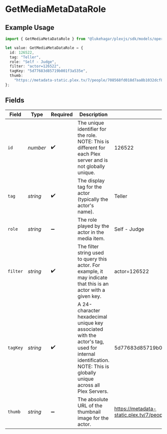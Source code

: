 # GetMediaMetaDataRole

## Example Usage

```typescript
import { GetMediaMetaDataRole } from "@lukehagar/plexjs/sdk/models/operations";

let value: GetMediaMetaDataRole = {
  id: 126522,
  tag: "Teller",
  role: "Self - Judge",
  filter: "actor=126522",
  tagKey: "5d77683d85719b001f3a535e",
  thumb:
    "https://metadata-static.plex.tv/7/people/708568fd018d7aa8b1032dcf867747e8.jpg",
};
```

## Fields

| Field                                                                                                                                                            | Type                                                                                                                                                             | Required                                                                                                                                                         | Description                                                                                                                                                      | Example                                                                                                                                                          |
| ---------------------------------------------------------------------------------------------------------------------------------------------------------------- | ---------------------------------------------------------------------------------------------------------------------------------------------------------------- | ---------------------------------------------------------------------------------------------------------------------------------------------------------------- | ---------------------------------------------------------------------------------------------------------------------------------------------------------------- | ---------------------------------------------------------------------------------------------------------------------------------------------------------------- |
| `id`                                                                                                                                                             | *number*                                                                                                                                                         | :heavy_check_mark:                                                                                                                                               | The unique identifier for the role.<br/>NOTE: This is different for each Plex server and is not globally unique.<br/>                                            | 126522                                                                                                                                                           |
| `tag`                                                                                                                                                            | *string*                                                                                                                                                         | :heavy_check_mark:                                                                                                                                               | The display tag for the actor (typically the actor's name).                                                                                                      | Teller                                                                                                                                                           |
| `role`                                                                                                                                                           | *string*                                                                                                                                                         | :heavy_minus_sign:                                                                                                                                               | The role played by the actor in the media item.                                                                                                                  | Self - Judge                                                                                                                                                     |
| `filter`                                                                                                                                                         | *string*                                                                                                                                                         | :heavy_check_mark:                                                                                                                                               | The filter string used to query this actor. For example, it may indicate that this is an actor with a given key.                                                 | actor=126522                                                                                                                                                     |
| `tagKey`                                                                                                                                                         | *string*                                                                                                                                                         | :heavy_check_mark:                                                                                                                                               | A 24-character hexadecimal unique key associated with the actor's tag, used for internal identification.<br/>NOTE: This is globally unique across all Plex Servers.<br/> | 5d77683d85719b001f3a535e                                                                                                                                         |
| `thumb`                                                                                                                                                          | *string*                                                                                                                                                         | :heavy_minus_sign:                                                                                                                                               | The absolute URL of the thumbnail image for the actor.                                                                                                           | https://metadata-static.plex.tv/7/people/708568fd018d7aa8b1032dcf867747e8.jpg                                                                                    |